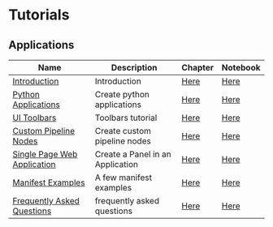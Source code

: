 # Tutorials

## Applications
| Name | Description | Chapter | Notebook |
| --- | --- | --- | --- |
| [Introduction](applications/introduction/chapter.md) | Introduction | [Here](applications/introduction/chapter.ipynb) | [Here](applications/introduction/chapter.ipynb) |
| [Python Applications](applications/python_application/chapter.md) | Create python applications | [Here](applications/python_application/chapter.ipynb) | [Here](applications/python_application/chapter.ipynb) |
| [UI Toolbars](applications/toolbars/chapter.md) | Toolbars tutorial | [Here](applications/toolbars/chapter.ipynb) | [Here](applications/toolbars/chapter.ipynb) |
| [Custom Pipeline Nodes](applications/pipeline_library/chapter.md) | Create custom pipeline nodes | [Here](applications/pipeline_library/chapter.ipynb) | [Here](applications/pipeline_library/chapter.ipynb) |
| [Single Page Web Application](applications/single_page_application/chapter.md) | Create a Panel in an Application | [Here](applications/single_page_application/chapter.ipynb) | [Here](applications/single_page_application/chapter.ipynb) |
| [Manifest Examples](applications/dpk_examples/chapter.md) | A few manifest examples | [Here](applications/dpk_examples/chapter.ipynb) | [Here](applications/dpk_examples/chapter.ipynb) |
| [Frequently Asked Questions](applications/faq/chapter.md) | frequently asked questions | [Here](applications/faq/chapter.ipynb) | [Here](applications/faq/chapter.ipynb) |